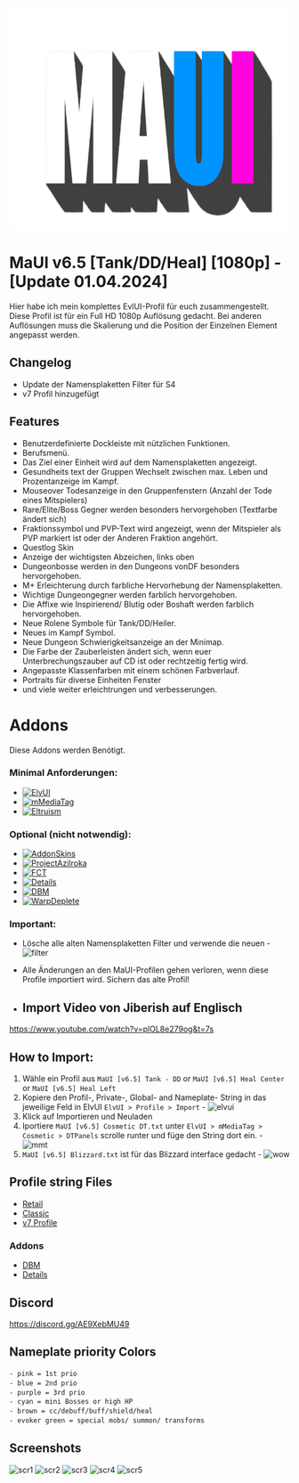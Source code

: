 <p align="center">
  <img width="800" height="400" src="https://github.com/mBlinkii/MaUI-ElvUI-Profile-Strings/blob/main/mauilogo.png">
</p>

# MaUI v6.5 [Tank/DD/Heal] [1080p] - [Update 01.04.2024]

Hier habe ich mein komplettes EvlUI-Profil für euch zusammengestellt. Diese Profil ist für ein Full HD 1080p Auflösung gedacht. Bei anderen Auflösungen muss die Skalierung und die Position der Einzelnen Element angepasst werden.

## Changelog
- Update der Namensplaketten Filter für S4
- v7 Profil hinzugefügt

## Features
 - Benutzerdefinierte Dockleiste mit nützlichen Funktionen.
 - Berufsmenü.
 - Das Ziel einer Einheit wird auf dem Namensplaketten angezeigt.
 - Gesundheits text der Gruppen Wechselt zwischen max. Leben und Prozentanzeige im Kampf.
 - Mouseover Todesanzeige in den Gruppenfenstern (Anzahl der Tode eines Mitspielers)
 - Rare/Elite/Boss Gegner werden besonders hervorgehoben (Textfarbe ändert sich)
 - Fraktionssymbol und PVP-Text wird angezeigt, wenn der Mitspieler als PVP markiert ist oder der Anderen Fraktion angehört.
 - Questlog Skin
 - Anzeige der wichtigsten Abzeichen, links oben
 - Dungeonbosse werden in den Dungeons vonDF besonders hervorgehoben.
 - M+ Erleichterung durch farbliche Hervorhebung der Namensplaketten.
 - Wichtige Dungeongegner werden farblich hervorgehoben.
 - Die Affixe wie Inspirierend/ Blutig oder Boshaft werden farblich hervorgehoben.
 - Neue Rolene Symbole für Tank/DD/Heiler.
 - Neues im Kampf Symbol.
 - Neue Dungeon Schwierigkeitsanzeige an der Minimap.
 - Die Farbe der Zauberleisten ändert sich, wenn euer Unterbrechungszauber auf CD ist oder rechtzeitig fertig wird.
 - Angepasste Klassenfarben mit einem schönen Farbverlauf.
 - Portraits für diverse Einheiten Fenster
 - und viele weiter erleichtrungen und verbesserungen.

# Addons

Diese Addons werden Benötigt.

### Minimal Anforderungen:
- [![ElvUI](https://img.shields.io/badge/Addon-ElvUI-orange)](https://www.tukui.org/download.php?ui=elvui)
- [![mMediaTag](https://img.shields.io/badge/Addon-mMediaTag-blueviolet)](https://www.curseforge.com/wow/addons/elvui_mmediatag)
- [![Eltruism](https://img.shields.io/badge/Addon-Eltruism-blue)](https://www.curseforge.com/wow/addons/elvui-eltruism)

### Optional (nicht notwendig):
 - [![AddonSkins](https://img.shields.io/badge/Addon-AddonSkins-blue)](https://www.curseforge.com/wow/addons/addonskins)
 - [![ProjectAzilroka](https://img.shields.io/badge/Addon-ProjectAzilroka-blue)](https://www.curseforge.com/wow/addons/projectazilroka)
 - [![FCT](https://img.shields.io/badge/Addon-FCT-red)](https://www.tukui.org/addons.php?id=137)
 - [![Details](https://img.shields.io/badge/Addon-Details-lightgrey)](https://www.curseforge.com/wow/addons/details)
 - [![DBM](https://img.shields.io/badge/Addon-DBM-brightgreen)](https://www.curseforge.com/wow/addons/deadly-boss-mods)
 - [![WarpDeplete](https://img.shields.io/badge/Addon-WarpDeplete-red)](https://www.curseforge.com/wow/addons/warpdeplete)

### Important:
- Lösche alle alten Namensplaketten Filter und verwende die neuen - ![filter](https://github.com/mBlinkii/MaUI-ElvUI-Profile-Strings/blob/main/Screenshots/filter.png)
- Alle Änderungen an den MaUI-Profilen gehen verloren, wenn diese Profile importiert wird. Sichern das alte Profil!

- ## Import Video von Jiberish auf Englisch
https://www.youtube.com/watch?v=plOL8e279og&t=7s

## How to Import:
1. Wähle ein Profil aus `MaUI [v6.5] Tank - DD` or `MaUI [v6.5] Heal Center` or `MaUI [v6.5] Heal Left`
2. Kopiere den Profil-, Private-, Global- and Nameplate- String in das jeweilige Feld in ElvUI `ElvUI > Profile > Import` - ![elvui](https://github.com/mBlinkii/MaUI-ElvUI-Profile-Strings/blob/main/Screenshots/elvui.png)
3. Klick auf Importieren und Neuladen
4. Iportiere `MaUI [v6.5] Cosmetic DT.txt` unter `ElvUI > mMediaTag > Cosmetic > DTPanels` scrolle runter und füge den String dort ein. - ![mmt](https://github.com/mBlinkii/MaUI-ElvUI-Profile-Strings/blob/main/Screenshots/mmt.png)
5. `MaUI [v6.5] Blizzard.txt` ist für das Blizzard interface gedacht - ![wow](https://github.com/mBlinkii/MaUI-ElvUI-Profile-Strings/blob/main/Screenshots/wow.png)

## Profile string Files
- [Retail](https://github.com/mBlinkii/MaUI-ElvUI-Profile-Strings/tree/main/v6%20Retail)
- [Classic](https://github.com/mBlinkii/MaUI-ElvUI-Profile-Strings/tree/main/v6%20Retail/Classic)
- [v7 Profile](https://github.com/mBlinkii/MaUI-ElvUI-Profile-Strings/tree/main/v7)

### Addons
 - [DBM](https://github.com/mBlinkii/MaUI-ElvUI-Profile-Strings/blob/main/v6%20Retail/DBM.txt)
 - [Details](https://github.com/mBlinkii/MaUI-ElvUI-Profile-Strings/blob/main/v6%20Retail/Details.txt)

## Discord
https://discord.gg/AE9XebMU49

## Nameplate priority Colors
```bash
- pink = 1st prio
- blue = 2nd prio
- purple = 3rd prio
- cyan = mini Bosses or high HP
- brown = cc/debuff/buff/shield/heal
- evoker green = special mobs/ summon/ transforms
```

## Screenshots
![scr1](https://github.com/mBlinkii/MaUI-ElvUI-Profile-Strings/blob/main/Screenshots/01.png)
![scr2](https://github.com/mBlinkii/MaUI-ElvUI-Profile-Strings/blob/main/Screenshots/02.png)
![scr3](https://github.com/mBlinkii/MaUI-ElvUI-Profile-Strings/blob/main/Screenshots/03.png)
![scr4](https://github.com/mBlinkii/MaUI-ElvUI-Profile-Strings/blob/main/Screenshots/04.png)
![scr5](https://github.com/mBlinkii/MaUI-ElvUI-Profile-Strings/blob/main/Screenshots/05.png)
